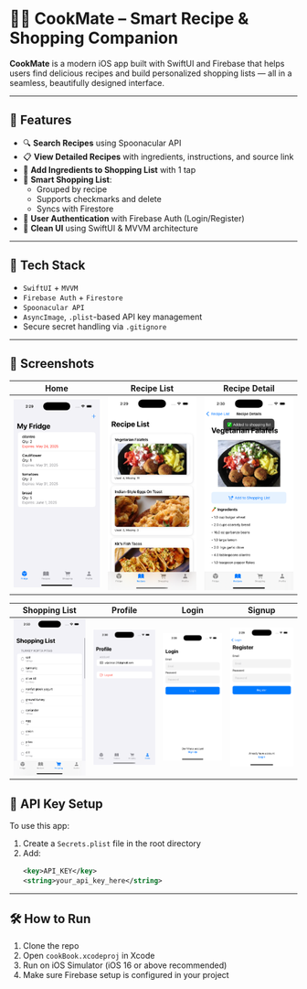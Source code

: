
# 👨‍🍳 CookMate – Smart Recipe & Shopping Companion

**CookMate** is a modern iOS app built with SwiftUI and Firebase that helps users find delicious recipes and build personalized shopping lists — all in a seamless, beautifully designed interface.

---

## 🚀 Features

- 🔍 **Search Recipes** using Spoonacular API
- 📋 **View Detailed Recipes** with ingredients, instructions, and source link
- 🛒 **Add Ingredients to Shopping List** with 1 tap
- 🧾 **Smart Shopping List**:
  - Grouped by recipe
  - Supports checkmarks and delete
  - Syncs with Firestore
- 👤 **User Authentication** with Firebase Auth (Login/Register)
- 🌙 **Clean UI** using SwiftUI & MVVM architecture

---

## 🧠 Tech Stack

- `SwiftUI` + `MVVM`
- `Firebase Auth` + `Firestore`
- `Spoonacular API`
- `AsyncImage`, `.plist`-based API key management
- Secure secret handling via `.gitignore`

---


## 📸 Screenshots

| Home | Recipe List | Recipe Detail |
|------|-------------|----------------|
| ![Home](Screenshot/homescreen.png) | ![List](Screenshot/recipelist.png) | ![Detail](Screenshot/detailrecipe.png) |

| Shopping List | Profile | Login | Signup |
|---------------|---------|-------|--------|
| ![Shopping](Screenshot/shoppinglist.png) | ![Profile](Screenshot/profile.png) | ![Login](Screenshot/login.png) | ![Signup](Screenshot/signup.png) |



## 🔐 API Key Setup

To use this app:

1. Create a `Secrets.plist` file in the root directory
2. Add:
   ```xml
   <key>API_KEY</key>
   <string>your_api_key_here</string>
   ```

---

## 🛠 How to Run

1. Clone the repo  
2. Open `cookBook.xcodeproj` in Xcode  
3. Run on iOS Simulator (iOS 16 or above recommended)  
4. Make sure Firebase setup is configured in your project  


